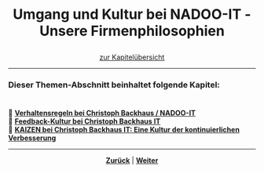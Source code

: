 # <p align="center">Umgang und Kultur bei NADOO-IT - Unsere Firmenphilosophien</p>

<p align="center">
<a href="#dieser-abschnitt-beinhaltet-folgende-kapitel">zur Kapitelübersicht</a>
</p>

---
<!-- zu ergänzen: kurzer Einleitungstext 

Keywords: Miteinander und Umgangston, Kulturen (Feedback) und Best-Practices (KAIZEN), Grundprinzipien... 

"Abkürzung" zur Kapitel-Übersicht ggf. wieder entfernen--> 

### Dieser Themen-Abschnitt beinhaltet folgende Kapitel:

#

🔹 [**Verhaltensregeln bei Christoph Backhaus / NADOO-IT**](/docs/01-organisation/08-firmenphilosophie/01-verhaltensregeln/README.md) </br>
🔹 [**Feedback-Kultur bei Christoph Backhaus IT**](/docs/01-organisation/08-firmenphilosophie/02-feedback-kultur/README.md) </br>
🔹 [**KAIZEN bei Christoph Backhaus IT: Eine Kultur der kontinuierlichen Verbesserung**](/docs/01-organisation/08-firmenphilosophie/03-kaizen/README.md) </br>

---

<p align="center">
<a href="/docs/01-organisation/07-datenschutz/README.md"><strong>Zurück</strong></a> | <a href="/docs/01-organisation/08-firmenphilosophie/01-verhaltensregeln/README.md"><strong>Weiter</strong></a>
</p>